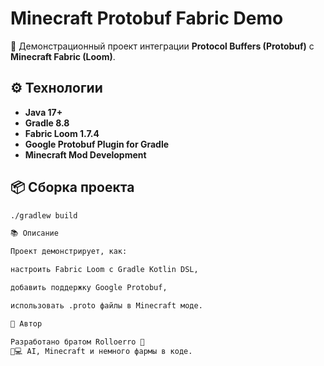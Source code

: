 # Minecraft Protobuf Fabric Demo

🧩 Демонстрационный проект интеграции **Protocol Buffers (Protobuf)** с **Minecraft Fabric (Loom)**.

## ⚙️ Технологии

- **Java 17+**
- **Gradle 8.8**
- **Fabric Loom 1.7.4**
- **Google Protobuf Plugin for Gradle**
- **Minecraft Mod Development**

## 📦 Сборка проекта

```bash
./gradlew build

📚 Описание

Проект демонстрирует, как:

настроить Fabric Loom с Gradle Kotlin DSL,

добавить поддержку Google Protobuf,

использовать .proto файлы в Minecraft моде.

🧠 Автор

Разработано братом Rolloerro 👊
💊💻 AI, Minecraft и немного фармы в коде.




